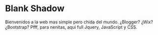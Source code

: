 # Blank Shadow
Bienvenidos a la web mas simple pero chida del mundo.
¿Blogger? ¿Wix? ¿Bootstrap? Pfff, para nenitas, aqui full Jquery, JavaScript y CSS.
